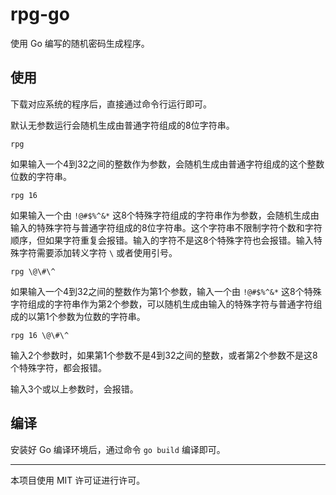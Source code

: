# rpg-go
使用 Go 编写的随机密码生成程序。

## 使用

下载对应系统的程序后，直接通过命令行运行即可。

默认无参数运行会随机生成由普通字符组成的8位字符串。

```
rpg
```

如果输入一个4到32之间的整数作为参数，会随机生成由普通字符组成的这个整数位数的字符串。

```
rpg 16
```

如果输入一个由 `!@#$%^&*` 这8个特殊字符组成的字符串作为参数，会随机生成由输入的特殊字符与普通字符组成的8位字符串。这个字符串不限制字符个数和字符顺序，但如果字符重复会报错。输入的字符不是这8个特殊字符也会报错。输入特殊字符需要添加转义字符 `\` 或者使用引号。

```
rpg \@\#\^
```

如果输入一个4到32之间的整数作为第1个参数，输入一个由 `!@#$%^&*` 这8个特殊字符组成的字符串作为第2个参数，可以随机生成由输入的特殊字符与普通字符组成的以第1个参数为位数的字符串。

```
rpg 16 \@\#\^
```

输入2个参数时，如果第1个参数不是4到32之间的整数，或者第2个参数不是这8个特殊字符，都会报错。

输入3个或以上参数时，会报错。

## 编译

安装好 Go 编译环境后，通过命令 `go build` 编译即可。

---

本项目使用 MIT 许可证进行许可。


